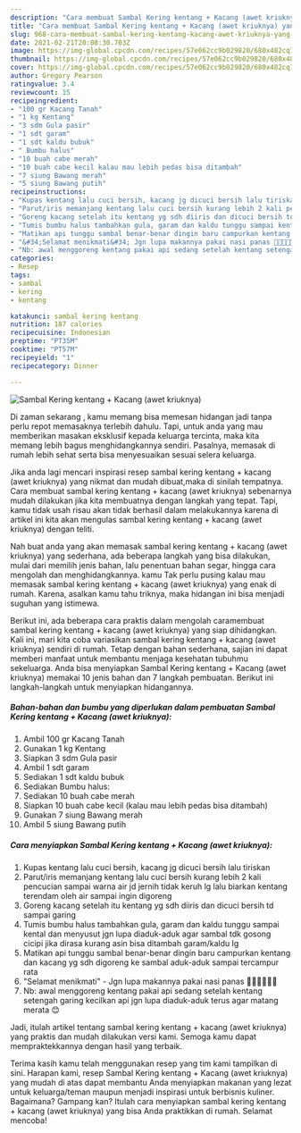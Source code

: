```yaml
---
description: "Cara membuat Sambal Kering kentang + Kacang (awet kriuknya) yang nikmat Untuk Jualan"
title: "Cara membuat Sambal Kering kentang + Kacang (awet kriuknya) yang nikmat Untuk Jualan"
slug: 968-cara-membuat-sambal-kering-kentang-kacang-awet-kriuknya-yang-nikmat-untuk-jualan
date: 2021-02-21T20:08:30.703Z
image: https://img-global.cpcdn.com/recipes/57e062cc9b029820/680x482cq70/sambal-kering-kentang-kacang-awet-kriuknya-foto-resep-utama.jpg
thumbnail: https://img-global.cpcdn.com/recipes/57e062cc9b029820/680x482cq70/sambal-kering-kentang-kacang-awet-kriuknya-foto-resep-utama.jpg
cover: https://img-global.cpcdn.com/recipes/57e062cc9b029820/680x482cq70/sambal-kering-kentang-kacang-awet-kriuknya-foto-resep-utama.jpg
author: Gregory Pearson
ratingvalue: 3.4
reviewcount: 15
recipeingredient:
- "100 gr Kacang Tanah"
- "1 kg Kentang"
- "3 sdm Gula pasir"
- "1 sdt garam"
- "1 sdt kaldu bubuk"
- " Bumbu halus"
- "10 buah cabe merah"
- "10 buah cabe kecil kalau mau lebih pedas bisa ditambah"
- "7 siung Bawang merah"
- "5 siung Bawang putih"
recipeinstructions:
- "Kupas kentang lalu cuci bersih, kacang jg dicuci bersih lalu tiriskan"
- "Parut/iris memanjang kentang lalu cuci bersih kurang lebih 2 kali pencucian sampai warna air jd jernih tidak keruh lg lalu biarkan kentang terendam oleh air sampai ingin digoreng"
- "Goreng kacang setelah itu kentang yg sdh diiris dan dicuci bersih td sampai garing"
- "Tumis bumbu halus tambahkan gula, garam dan kaldu tunggu sampai kental dan menyusut jgn lupa diaduk-aduk agar sambal tdk gosong cicipi jika dirasa kurang asin bisa ditambah garam/kaldu lg"
- "Matikan api tunggu sambal benar-benar dingin baru campurkan kentang dan kacang yg sdh digoreng ke sambal aduk-aduk sampai tercampur rata"
- "&#34;Selamat menikmati&#34; Jgn lupa makannya pakai nasi panas 👌🏻👌🏻👌🏻"
- "Nb: awal menggoreng kentang pakai api sedang setelah kentang setengah garing kecilkan api jgn lupa diaduk-aduk terus agar matang merata 😊"
categories:
- Resep
tags:
- sambal
- kering
- kentang

katakunci: sambal kering kentang 
nutrition: 187 calories
recipecuisine: Indonesian
preptime: "PT35M"
cooktime: "PT57M"
recipeyield: "1"
recipecategory: Dinner

---
```



![Sambal Kering kentang + Kacang (awet kriuknya)](https://img-global.cpcdn.com/recipes/57e062cc9b029820/680x482cq70/sambal-kering-kentang-kacang-awet-kriuknya-foto-resep-utama.jpg)

Di zaman  sekarang , kamu memang bisa memesan hidangan jadi tanpa perlu repot memasaknya terlebih dahulu. Tapi, untuk anda yang mau memberikan masakan eksklusif kepada keluarga tercinta, maka kita memang lebih bagus menghidangkannya sendiri. Pasalnya, memasak di rumah lebih sehat serta bisa menyesuaikan sesuai selera keluarga.

Jika anda lagi mencari inspirasi resep sambal kering kentang + kacang (awet kriuknya) yang nikmat dan mudah dibuat,maka di sinilah tempatnya. Cara membuat sambal kering kentang + kacang (awet kriuknya)  sebenarnya mudah dilakukan jika kita membuatnya dengan langkah yang tepat. Tapi, kamu tidak usah risau akan tidak berhasil dalam melakukannya 
karena di artikel ini kita akan mengulas sambal kering kentang + kacang (awet kriuknya) dengan teliti.  



Nah buat anda yang akan memasak sambal kering kentang + kacang (awet kriuknya) yang sederhana, ada beberapa langkah yang bisa dilakukan, mulai dari memilih jenis bahan, lalu penentuan bahan segar, hingga cara mengolah dan menghidangkannya. kamu Tak perlu pusing kalau mau memasak sambal kering kentang + kacang (awet kriuknya) yang enak di rumah. Karena, asalkan kamu  tahu triknya, maka hidangan ini bisa menjadi suguhan yang istimewa.

Berikut ini, ada beberapa cara praktis  dalam mengolah caramembuat sambal kering kentang + kacang (awet kriuknya) yang siap dihidangkan. Kali ini, mari kita coba variasikan sambal kering kentang + kacang (awet kriuknya) sendiri di rumah. Tetap dengan bahan sederhana, sajian ini dapat memberi manfaat untuk membantu menjaga kesehatan tubuhmu sekeluarga. Anda bisa menyiapkan Sambal Kering kentang + Kacang (awet kriuknya) memakai 10 jenis bahan dan 7 langkah pembuatan. Berikut ini langkah-langkah untuk menyiapkan hidangannya.

<!--inarticleads1-->

##### Bahan-bahan dan bumbu yang diperlukan dalam pembuatan Sambal Kering kentang + Kacang (awet kriuknya):

1. Ambil 100 gr Kacang Tanah
1. Gunakan 1 kg Kentang
1. Siapkan 3 sdm Gula pasir
1. Ambil 1 sdt garam
1. Sediakan 1 sdt kaldu bubuk
1. Sediakan  Bumbu halus:
1. Sediakan 10 buah cabe merah
1. Siapkan 10 buah cabe kecil (kalau mau lebih pedas bisa ditambah)
1. Gunakan 7 siung Bawang merah
1. Ambil 5 siung Bawang putih




<!--inarticleads2-->

##### Cara menyiapkan Sambal Kering kentang + Kacang (awet kriuknya):

1. Kupas kentang lalu cuci bersih, kacang jg dicuci bersih lalu tiriskan
1. Parut/iris memanjang kentang lalu cuci bersih kurang lebih 2 kali pencucian sampai warna air jd jernih tidak keruh lg lalu biarkan kentang terendam oleh air sampai ingin digoreng
1. Goreng kacang setelah itu kentang yg sdh diiris dan dicuci bersih td sampai garing
1. Tumis bumbu halus tambahkan gula, garam dan kaldu tunggu sampai kental dan menyusut jgn lupa diaduk-aduk agar sambal tdk gosong cicipi jika dirasa kurang asin bisa ditambah garam/kaldu lg
1. Matikan api tunggu sambal benar-benar dingin baru campurkan kentang dan kacang yg sdh digoreng ke sambal aduk-aduk sampai tercampur rata
1. &#34;Selamat menikmati&#34; - Jgn lupa makannya pakai nasi panas 👌🏻👌🏻👌🏻
1. Nb: awal menggoreng kentang pakai api sedang setelah kentang setengah garing kecilkan api jgn lupa diaduk-aduk terus agar matang merata 😊




Jadi, itulah artikel tentang  sambal kering kentang + kacang (awet kriuknya)  yang praktis dan mudah dilakukan versi kami. Semoga kamu dapat mempraktekkannya dengan hasil yang terbaik. 

Terima kasih kamu telah menggunakan resep yang tim kami tampilkan di sini. Harapan kami, resep  Sambal Kering kentang + Kacang (awet kriuknya) yang mudah di atas dapat membantu Anda menyiapkan makanan yang lezat untuk keluarga/teman maupun menjadi inspirasi untuk berbisnis kuliner. Bagaimana? Gampang kan? Itulah cara menyiapkan sambal kering kentang + kacang (awet kriuknya) yang bisa Anda praktikkan di rumah. Selamat mencoba!

